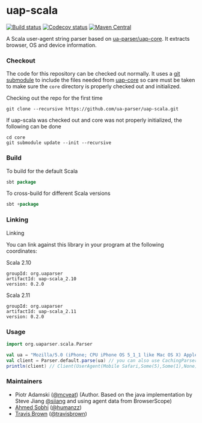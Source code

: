 uap-scala
=========

[![Build status](https://travis-ci.org/ua-parser/uap-scala.svg?branch=master)](https://travis-ci.org/ua-parser/uap-scala)
[![Codecov status](https://codecov.io/gh/ua-parser/uap-scala/branch/master/graph/badge.svg)](https://codecov.io/gh/ua-parser/uap-scala)
[![Maven Central](https://maven-badges.herokuapp.com/maven-central/org.uaparser/uap-scala_2.11/badge.svg)](https://maven-badges.herokuapp.com/maven-central/org.uaparser/uap-scala_2.11)

A Scala user-agent string parser based on [ua-parser/uap-core](https://github.com/ua-parser/uap-core). It extracts browser, OS and device information.

### Checkout
The code for this repository can be checked out normally. It uses a [git submodule](https://git-scm.com/docs/git-submodule) to include the files needed from [uap-core](https://github.com/ua-parser/uap-core) so care must be taken to make sure the `core` directory is properly checked out and initialized.

Checking out the repo for the first time
```
git clone --recursive https://github.com/ua-parser/uap-scala.git
```
If uap-scala was checked out and core was not properly initialized, the following can be done

```
cd core
git submodule update --init --recursive
```

### Build
To build for the default Scala
```scala
sbt package
```
To cross-build for different Scala versions
```scala
sbt +package
```

### Linking
Linking

You can link against this library in your program at the following coordinates:

Scala 2.10
```
groupId: org.uaparser
artifactId: uap-scala_2.10
version: 0.2.0
```

Scala 2.11
```
groupId: org.uaparser
artifactId: uap-scala_2.11
version: 0.2.0
```

### Usage
```scala
import org.uaparser.scala.Parser

val ua = "Mozilla/5.0 (iPhone; CPU iPhone OS 5_1_1 like Mac OS X) AppleWebKit/534.46 (KHTML, like Gecko) Version/5.1 Mobile/9B206 Safari/7534.48.3"
val client = Parser.default.parse(ua) // you can also use CachingParser
println(client) // Client(UserAgent(Mobile Safari,Some(5),Some(1),None),OS(iOS,Some(5),Some(1),Some(1),None),Device(iPhone))
```

### Maintainers

* Piotr Adamski ([@mcveat](https://twitter.com/mcveat)) (Author. Based on the java implementation by Steve Jiang [@sjiang](https://twitter.com/sjiang) and using agent data from BrowserScope)
* [Ahmed Sobhi](https://github.com/humanzz) ([@humanzz](https://twitter.com/humanzz))
* [Travis Brown](https://github.com/travisbrown) ([@travisbrown](https://twitter.com/travisbrown))
